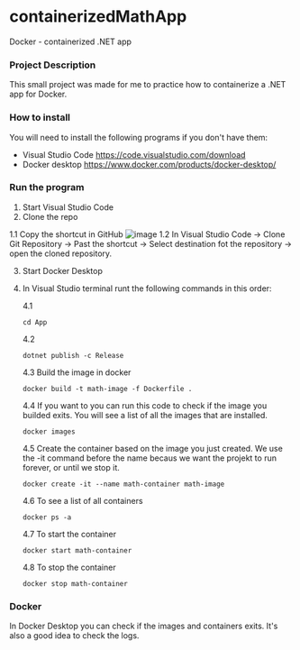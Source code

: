 # containerizedMathApp
Docker - containerized .NET app

### Project Description
This small project was made for me to practice how to containerize a .NET app for Docker.

### How to install
You will need to install the following programs if you don't have them:
- Visual Studio Code
  https://code.visualstudio.com/download
- Docker desktop
  https://www.docker.com/products/docker-desktop/

### Run the program
1.  Start Visual Studio Code
2.  Clone the repo
   
   1.1 Copy the shortcut in GitHub
   ![image](https://github.com/MalinHelo/containerizedMathApp/assets/130759636/eb6628da-a0e6-4309-9e6a-c2dbc5ba4101)
   1.2 In Visual Studio Code -> Clone Git Repository -> Past the shortcut -> Select destination fot the             repository -> open the cloned repository.
   
3.  Start Docker Desktop
4.  In Visual Studio terminal runt the following commands in this order:
   
    4.1
    ```
    cd App
    ```
    4.2
    ```
    dotnet publish -c Release
    ```
    4.3
    Build the image in docker
    ```
    docker build -t math-image -f Dockerfile .
    ```
    4.4
    If you want to you can run this code to check if the image you builded exits. You will see a list of      all the images that are installed.
    ```
    docker images
    ```
    4.5
    Create the container based on the image you just created.
    We use the -it command before the name becaus we want the projekt to run forever, or until we stop it.
    ```
    docker create -it --name math-container math-image
    ```
    4.6
    To see a list of all containers
    ```
    docker ps -a
    ```
    4.7
    To start the container
    ```
    docker start math-container
    ```
    4.8
    To stop the container
    ```
    docker stop math-container
    ```
### Docker
In Docker Desktop you can check if the images and containers exits. It's also a good idea to check        the logs.
